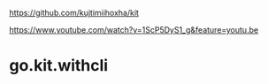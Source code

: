 https://github.com/kujtimiihoxha/kit

https://www.youtube.com/watch?v=1ScP5DyS1_g&feature=youtu.be
# go.kit.withcli
